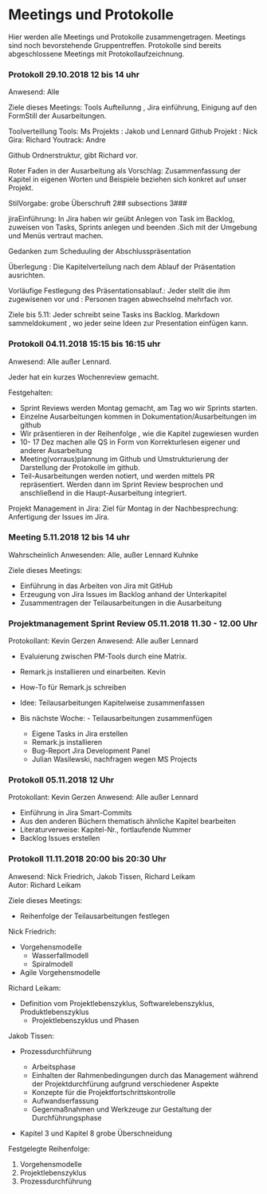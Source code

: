 # Meetings und Protokolle

Hier werden alle Meetings und Protokolle zusammengetragen. Meetings sind noch bevorstehende
Gruppentreffen. Protokolle sind bereits abgeschlossene Meetings mit Protokollaufzeichnung.

### Protokoll 29.10.2018 12 bis 14 uhr

Anwesend: Alle

Ziele dieses Meetings:
Tools Aufteilunng , Jira einführung,
Einigung auf den FormStill der Ausarbeitungen.

Toolverteillung
Tools: Ms Projekts : Jakob und Lennard
Github Projekt : Nick 
Gira: Richard
Youtrack: Andre

Github Ordnerstruktur, gibt Richard vor.

Roter Faden in der Ausarbeitung als Vorschlag:
Zusammenfassung der Kapitel in eigenen Worten und Beispiele beziehen sich konkret auf unser Projekt.

StilVorgabe:
grobe Überschruft 2## subsections 3###

jiraEinführung:
In Jira haben wir geübt
Anlegen von Task im Backlog, zuweisen von Tasks, Sprints anlegen und beenden .Sich mit der Umgebung und Menüs vertraut machen.

Gedanken zum Scheduuling der Abschlusspräsentation

Überlegung : Die Kapitelverteilung nach dem Ablauf der Präsentation ausrichten.

Vorläufige Festlegung des Präsentationsablauf.:
Jeder stellt die ihm zugewisenen vor und : Personen tragen abwechselnd mehrfach vor.

Ziele bis 5.11:
Jeder schreibt seine Tasks ins Backlog.
Markdown sammeldokument , wo jeder seine Ideen zur Presentation einfügen kann.

### Protokoll 04.11.2018 15:15 bis 16:15 uhr

Anwesend: Alle außer Lennard.

Jeder hat ein kurzes Wochenreview gemacht.

Festgehalten:
- Sprint Reviews werden Montag gemacht, am Tag wo wir Sprints starten.
- Einzelne Ausarbeitungen kommen in Dokumentation/Ausarbeitungen  im github
- Wir präsentieren in der Reihenfolge , wie die Kapitel zugewiesen wurden
- 10- 17 Dez machen alle QS in Form von Korrekturlesen eigener und anderer Ausarbeitung
- Meeting(vorraus)plannung im Github und Umstrukturierung der Darstellung der Protokolle im github.
- Teil-Ausarbeitungen werden notiert, und werden mittels PR repräsentiert. Werden dann im Sprint Review besprochen und anschließend in die Haupt-Ausarbeitung integriert.


Projekt Management in Jira:
Ziel für Montag in der Nachbesprechung: Anfertigung der Issues im Jira.

### Meeting 5.11.2018 12 bis 14 uhr
Wahrscheinlich Anwesenden: Alle, außer Lennard Kuhnke

Ziele dieses Meetings:
* Einführung in das Arbeiten von Jira mit GitHub
* Erzeugung von Jira Issues im Backlog anhand der Unterkapitel
* Zusammentragen der Teilausarbeitungen in die Ausarbeitung

### Projektmanagement Sprint Review 05.11.2018 11.30 - 12.00 Uhr
Protokollant: Kevin Gerzen
Anwesend: Alle außer Lennard


- Evaluierung zwischen PM-Tools durch eine Matrix.

- Remark.js installieren und einarbeiten. Kevin
- How-To für Remark.js schreiben
- Idee: Teilausarbeitungen Kapitelweise zusammenfassen

- Bis nächste Woche: - Teilausarbeitungen zusammenfügen
	- Eigene Tasks in Jira erstellen 
	- Remark.js installieren
	- Bug-Report Jira Development Panel
	- Julian Wasilewski, nachfragen wegen MS Projects
	
	
	
### Protokoll 05.11.2018 12 Uhr
Protokollant: Kevin Gerzen
Anwesend: Alle außer Lennard

- Einführung in Jira Smart-Commits
- Aus den anderen Büchern thematisch ähnliche Kapitel bearbeiten
- Literaturverweise: Kapitel-Nr., fortlaufende Nummer
- Backlog Issues erstellen

### Protokoll 11.11.2018 20:00 bis 20:30 Uhr

Anwesend: Nick Friedrich, Jakob Tissen, Richard Leikam  
Autor: Richard Leikam  

Ziele dieses Meetings:
* Reihenfolge der Teilausarbeitungen festlegen

Nick Friedrich:
- Vorgehensmodelle
	- Wasserfallmodell
	- Spiralmodell
- Agile Vorgehensmodelle

Richard Leikam:
- Definition vom Projektlebenszyklus, Softwarelebenszyklus, Produktlebenszyklus
	- Projektlebenszyklus und Phasen

Jakob Tissen:
- Prozessdurchführung
	- Arbeitsphase
	- Einhalten der Rahmenbedingungen durch das 
	  Management während der Projektdurchfürung
	  aufgrund verschiedener Aspekte
	- Konzepte für die Projektfortschrittskontrolle
	- Aufwandserfassung
	- Gegenmaßnahmen und Werkzeuge zur Gestaltung
      der Durchführungsphase

- Kapitel 3 und Kapitel 8 grobe Überschneidung

Festgelegte Reihenfolge:
1. Vorgehensmodelle
2. Projektlebenszyklus
3. Prozessdurchführung
